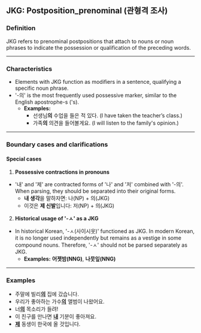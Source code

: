 ## JKG: Postposition_prenominal (관형격 조사)

### Definition
JKG refers to prenominal postpositions that attach to nouns or noun phrases to indicate the possession or qualification of the preceding words.

---

### Characteristics
- Elements with JKG function as modifiers in a sentence, qualifying a specific noun phrase.
- '-의' is the most frequently used possessive marker, similar to the English apostrophe-s ('s).
    - **Examples:**
        - 선생님**의** 수업을 들은 적 있다. (I have taken the teacher’s class.)
        - 가족**의** 의견을 들어볼게요. (I will listen to the family's opinion.)

---

### Boundary cases and clarifications
#### Special cases

1. **Possessive contractions in pronouns**
- '내' and '제' are contracted forms of '나' and '저' combined with '-의'. When parsing, they should be separated into their original forms.
    - **내 생각**을 말하자면: 나(NP) + 의(JKG) 
    - 이것은 **제 신발**입니다: 저(NP) + 의(JKG)

2. **Historical usage of '-ㅅ' as a JKG**
- In historical Korean, '-ㅅ(사이시옷)' functioned as JKG. In modern Korean, it is no longer used independently but remains as a vestige in some compound nouns. Therefore, '-ㅅ' should not be parsed separately as JKG.
    - **Examples:** **어젯밤(NNG)**, **나뭇잎(NNG)**

---

### Examples
- 주말에 빌리<ins>**의**</ins> 집에 갔습니다.
- 우리가 좋아하는 가수<ins>**의**</ins> 앨범이 나왔어요.
- 너<ins>**의**</ins> 목소리가 들려!
- 이 친구를 만나면 <ins>**내**</ins> 기분이 좋아져요.
- <ins>**제**</ins> 동생이 한국에 올 것입니다.